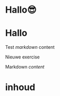# Hallo😎
# Hallo
Test *markdown* content

Nieuwe exercise

<ShortExercise id="RAmyd1Vyz6gxzqWyZtDY" title="test">
  
  Markdown *content*
  
  # inhoud
  
</ShortExercise>
